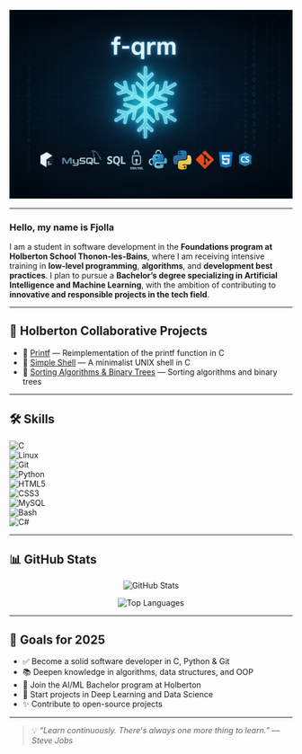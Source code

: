 <p align="center">
  <img src="assets/banner.png" alt="Banner" />
</p>

---

### Hello, my name is Fjolla
I am a student in software development in the **Foundations program at Holberton School Thonon-les-Bains**, where I am receiving intensive training in **low-level programming**, **algorithms**, and **development best practices**.
I plan to pursue a **Bachelor’s degree specializing in Artificial Intelligence and Machine Learning**, with the ambition of contributing to **innovative and responsible projects in the tech field**.

---

## 📂 Holberton Collaborative Projects

- 🔧 [Printf](https://github.com/f-qrm/printf) — Reimplementation of the printf function in C  
- 🐚 [Simple Shell](https://github.com/f-qrm/simple_shell) — A minimalist UNIX shell in C  
- 🧮 [Sorting Algorithms & Binary Trees](https://github.com/f-qrm/sorting_algorithms) — Sorting algorithms and binary trees  

---

## 🛠️ Skills

![C](https://img.shields.io/badge/C-00599C?style=flat-square&logo=c&logoColor=white)  
![Linux](https://img.shields.io/badge/Linux-FCC624?style=flat-square&logo=linux&logoColor=black)  
![Git](https://img.shields.io/badge/Git-F05032?style=flat-square&logo=git&logoColor=white)  
![Python](https://img.shields.io/badge/Python-3776AB?style=flat-square&logo=python&logoColor=white)  
![HTML5](https://img.shields.io/badge/HTML5-E34F26?style=flat-square&logo=html5&logoColor=white)  
![CSS3](https://img.shields.io/badge/CSS3-1572B6?style=flat-square&logo=css3&logoColor=white)  
![MySQL](https://img.shields.io/badge/MySQL-4479A1?style=flat-square&logo=mysql&logoColor=white)  
![Bash](https://img.shields.io/badge/Bash-4EAA25?style=flat-square&logo=gnu-bash&logoColor=white)  
![C#](https://img.shields.io/badge/C%23-239120?style=flat-square&logo=c-sharp&logoColor=white)  

---

## 📊 GitHub Stats

<p align="center">
  <img src="https://github-readme-stats.vercel.app/api?username=f-qrm&show_icons=true&theme=github_dark" alt="GitHub Stats" />
</p>

<p align="center">
  <img src="https://github-readme-stats.vercel.app/api/top-langs/?username=f-qrm&layout=compact&theme=github_dark" alt="Top Languages" />
</p>

---

## 📌 Goals for 2025

- ✅ Become a solid software developer in C, Python & Git  
- 📚 Deepen knowledge in algorithms, data structures, and OOP  
- 🤖 Join the AI/ML Bachelor program at Holberton  
- 🌱 Start projects in Deep Learning and Data Science  
- ✨ Contribute to open-source projects  

---

> 💡 *“Learn continuously. There's always one more thing to learn.” — Steve Jobs*
